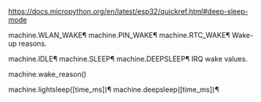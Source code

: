 https://docs.micropython.org/en/latest/esp32/quickref.html#deep-sleep-mode

machine.WLAN_WAKE¶
machine.PIN_WAKE¶
machine.RTC_WAKE¶
Wake-up reasons.




machine.IDLE¶
machine.SLEEP¶
machine.DEEPSLEEP¶
IRQ wake values.



machine.wake_reason()


machine.lightsleep([time_ms])¶
machine.deepsleep([time_ms])¶


